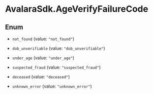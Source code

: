 # AvalaraSdk.AgeVerifyFailureCode

## Enum


* `not_found` (value: `"not_found"`)

* `dob_unverifiable` (value: `"dob_unverifiable"`)

* `under_age` (value: `"under_age"`)

* `suspected_fraud` (value: `"suspected_fraud"`)

* `deceased` (value: `"deceased"`)

* `unknown_error` (value: `"unknown_error"`)


